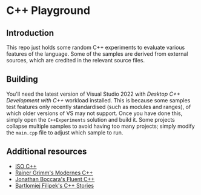 # C++ Playground

## Introduction 

This repo just holds some random C++ experiments to evaluate various features of the language. Some of the samples are derived from external sources, which are credited in the relevant source files.

## Building

You'll need the latest version of Visual Studio 2022 with _Desktop C++ Development with C++_ workload installed. This is because some samples test features only recently standardised (such as modules and ranges), of which older versions of VS may not support. Once you have done this, simply open the `C++Experiments` solution and build it. Some projects collapse multiple samples to avoid having too many projects; simply modify the `main.cpp` file to adjust which sample to run.

## Additional resources

* [ISO C++](https://isocpp.org/)
* [Rainer Grimm's Modernes C++](https://www.modernescpp.com)
* [Jonathan Boccara's Fluent C++](https://www.fluentcpp.com/)
* [Bartlomiej Filipek's C++ Stories](https://www.cppstories.com/p/start-here/)
